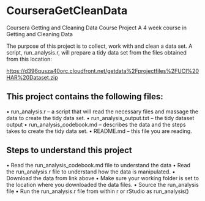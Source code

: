 # CourseraGetCleanData
Coursera Getting and Cleaning Data Course Project
A 4 week course in Getting and Cleaning Data 

 The purpose of this project is to collect, work with and clean a data set.  A script, run_analysis.r, will prepare a tidy data set from the files obtained from this location:
    
https://d396qusza40orc.cloudfront.net/getdata%2Fprojectfiles%2FUCI%20HAR%20Dataset.zip

## This project contains the following files:
•	run_analysis.r – a script that will read the necessary files and massage the data to create the tidy data set.
•	run_analysis_output.txt – the tidy dataset output
•	run_analysis_codebook.md – describes the data and the steps takes to create the tidy data set.
•	README.md – this file you are reading.

## Steps to understand this project
•	Read the run_analysis_codebook.md file to understand the data
•	Read the run_analysis.r file to understand how the data is manipulated.
•	Download the data from link above
•	Make sure your working folder is set to the location where you downloaded the data files.
•	Source the run_analysis file
•	Run the run_analysis.r file from within r or rStudio as run_analysis()


